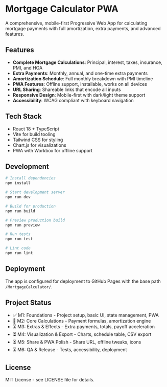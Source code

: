 # Mortgage Calculator PWA

A comprehensive, mobile-first Progressive Web App for calculating mortgage payments with full amortization, extra payments, and advanced features.

## Features

- **Complete Mortgage Calculations**: Principal, interest, taxes, insurance, PMI, and HOA
- **Extra Payments**: Monthly, annual, and one-time extra payments
- **Amortization Schedule**: Full monthly breakdown with PMI timeline
- **PWA Features**: Offline support, installable, works on all devices
- **URL Sharing**: Shareable links that encode all inputs
- **Responsive Design**: Mobile-first with dark/light theme support
- **Accessibility**: WCAG compliant with keyboard navigation

## Tech Stack

- React 18 + TypeScript
- Vite for build tooling
- Tailwind CSS for styling
- Chart.js for visualizations
- PWA with Workbox for offline support

## Development

```bash
# Install dependencies
npm install

# Start development server
npm run dev

# Build for production
npm run build

# Preview production build
npm run preview

# Run tests
npm run test

# Lint code
npm run lint
```

## Deployment

The app is configured for deployment to GitHub Pages with the base path `/MortgageCalculator/`.

## Project Status

- ✅ M1: Foundations - Project setup, basic UI, state management, PWA
- 🔄 M2: Core Calculations - Payment formulas, amortization engine
- ⏳ M3: Extras & Effects - Extra payments, totals, payoff acceleration
- ⏳ M4: Visualization & Export - Charts, schedule table, CSV export
- ⏳ M5: Share & PWA Polish - Share URL, offline tweaks, icons
- ⏳ M6: QA & Release - Tests, accessibility, deployment

## License

MIT License - see LICENSE file for details.